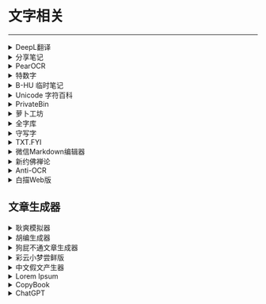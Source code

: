 # 文字相关

---

<div class="grid">
    <div><details><summary>DeepL翻译</summary><p>号称是全世界最准确的翻译网站。<br/><a href="https://www.deepl.com/translator" target="_blank" role="button" class="outline">访问网站</a></p></details></div>
    <div><details><summary>分享笔记</summary><p>一个在线将文字转换成长图的工具，比较美观。<br/><a href="https://sharenote.app/" target="_blank" role="button" class="outline">访问网站</a></p></details></div>
    <div><details><summary>PearOCR</summary><p>一款免费无限制的在线 OCR 工具，最大特色是使用自己的 OCR 识别引擎，全部识别过程在浏览器本地完成，不受限于需要付费的大厂 API 服务。<br/><a href="https://pearocr.com/" target="_blank" role="button" class="outline">访问网站</a></p></details></div>
</div>
<div class="grid">
    <div><details><summary>特数字</summary><p>一款基于 Unicode 的全球字符知识图谱和智能检索系统，你可以通过网页进行手写识别，进而更方便的输入生僻字、特殊符号、表情符号、Emoji。<br/><a href="https://teshuzi.com/zh/handwriting/" target="_blank" role="button" class="outline">访问网站</a></p></details></div>
    <div><details><summary>B-HU 临时笔记</summary><p>由梦貘维护的临时笔记平台，无需登录，免费使用，临时在两台设备之间传输文件很方便。<br/><a href="http://t.b-hu.org/note/i.html" target="_blank" role="button" class="outline">访问网站</a></p></details></div>
    <div><details><summary>Unicode 字符百科</summary><p>一个可以通过Unicode码查找字符，或者根据字符查找Unicode码的网站。<br/><a href="https://unicode-table.com/cn/" target="_blank" role="button" class="outline">访问网站</a></p></details></div>
</div>
<div class="grid">
    <div><details><summary>PrivateBin</summary><p>PrivateBin 是一个极简、开源、对粘贴内容毫不知情的在线粘贴板，数据在浏览器内进行 AES-256 加密和解密。<br/><a href="https://privatebin.net/" target="_blank" role="button" class="outline">访问网站</a></p></details></div>
    <div><details><summary>萝卜工坊</summary><p>一个可以AI生成手写字体的网站<br/><a href="http://beautifulcarrot.com/aifont/" target="_blank" role="button" class="outline">访问网站</a></p></details></div>
    <div><details><summary>全字库</summary><p>中华民国出品的字库，很全<br/>授权情况<a href="https://www.cns11643.gov.tw/pageView.jsp?ID=59" target="_blank">见此</a><br/><a href="https://www.cns11643.gov.tw/" target="_blank" role="button" class="outline">访问网站</a></p></details></div>
</div>
<div class="grid">
    <div><details><summary>守写字</summary><p>一个台湾网友开发的可以根据手写字生成专属字体的网站<br/><a href="https://www.writes.com.tw/" target="_blank" role="button" class="outline">访问网站</a></p></details></div>
    <div><details><summary>TXT.FYI</summary><p>一个极简的匿名文字发布网站，支持Markdown，发布后不可删除和修改<br/><a href="https://txt.fyi/" target="_blank" role="button" class="outline">访问网站</a></p></details></div>
    <div><details><summary>微信Markdown编辑器</summary><p>一个可以用Markdown写出美观的公众号文章的网站<br/><a href="https://doocs.github.io/md/" target="_blank" role="button" class="outline">访问网站</a></p></details></div>
</div>
<div class="grid">
    <div><details><summary>新约佛禅论</summary><p>一个比较好玩儿的文字加密网站<br/><a href="http://hi.pcmoe.net/buddha.html" target="_blank" role="button" class="outline">访问网站</a></p></details></div>
    <div><details><summary>Anti-OCR</summary><p>一个可以把文字变成反OCR图片的网站<br/><a href="https://anti-ocr-web.github.io/" target="_blank" role="button" class="outline">访问网站</a></p></details></div>
    <div><details><summary>白描Web版</summary><p>知名OCR软件白描的web版<br/><a href="https://web.baimiaoapp.com/" target="_blank" role="button" class="outline">访问网站</a></p></details></div>
</div>

## 文章生成器

<div class="grid">
    <div><details><summary>耿爽模拟器</summary><p>可以生成前外交部发音人耿爽风格的讲话<br/><a href="https://gengshuang1.github.io/" target="_blank" role="button" class="outline">访问网站</a></p></details></div>
    <div><div><details><summary>胡编生成器</summary><p>机器生成模仿胡锡进风格的讲话<br/><a href="https://mediatoreditor.github.io/hugenerator/" target="_blank" role="button" class="outline">访问网站</a></p></details></div></div>
    <div><div><details><summary>狗屁不通文章生成器</summary><p>诚如斯言，这是一个狗屁不通文章生成器。<br/><a href="https://suulnnka.github.io/BullshitGenerator/index.html" target="_blank" role="button" class="outline">访问网站</a></p></details></div></div>
</div>
<div class="grid">
    <div><details><summary>彩云小梦尝鲜版</summary><p>（需登录）可AI续写文章的网站，拿来应付一些不太重要的文章可用。<br/><a href="https://if.caiyunai.com/" target="_blank" role="button" class="outline">访问网站</a></p></details></div>
    <div><details><summary>中文假文产生器</summary><p>可以产生繁体中文的假文，方便用来做网页测试。<br/><a href="https://textgen.cqd.tw/" target="_blank" role="button" class="outline">访问网站</a></p></details></div>
    <div><details><summary>Lorem Ipsum</summary><p>一个英文假文产生网站，方便用来做网页测试。<br/><a href="https://lipsum.com/" target="_blank" role="button" class="outline">访问网站</a></p></details></div>
</div>
<div class="grid">
    <div><details><summary>CopyBook</summary><p>一个开源的文案项目，包含产品中常用的文案（英文）<br/><a href="https://copybook.me/" target="_blank" role="button" class="outline">访问网站</a><br/><a href="https://github.com/praveenjuge/copybook/" target="_blank" role="button" class="outline">查看源码</a></p></details></div>
    <div><details><summary>ChatGPT</summary><p>一个基于GPT-3的聊天型人工智能，目前已经可以写出基本可用的文章，注册方法见教程<br/><a href="https://chat.openai.com/" target="_blank" role="button" class="outline">访问网站</a><br/><a href="https://51.ruyo.net/18252.html" target="_blank" role="button" class="outline">查看教程</a></p></details></div>
    <div> </div>
</div>